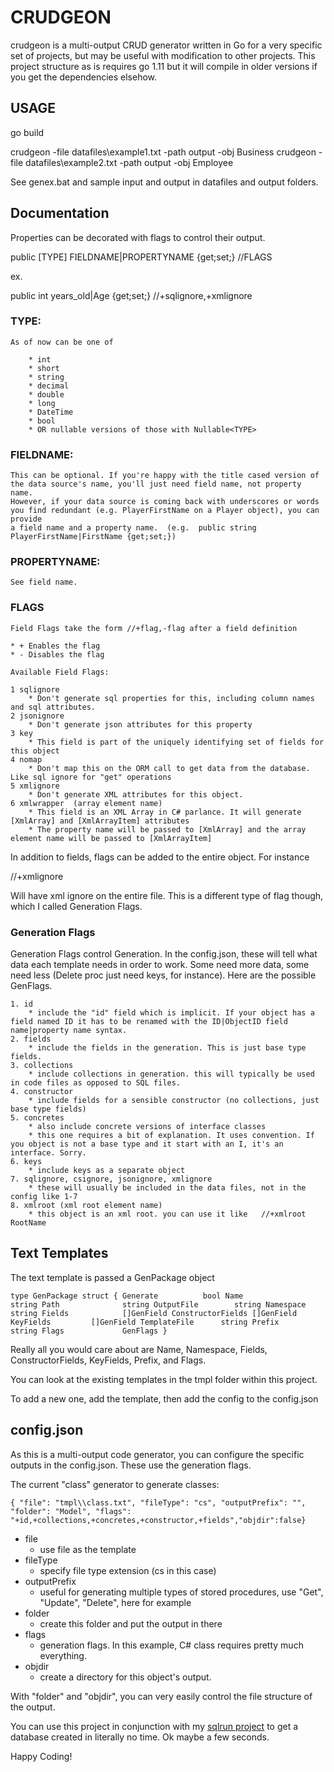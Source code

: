 # CRUDGEON

crudgeon is a multi-output CRUD generator written in Go for a very specific set of projects, but may be useful with modification to other projects. This project structure as is requires go 1.11 but it will compile in older versions if you get the dependencies elsehow.

## USAGE

go build

crudgeon -file datafiles\example1.txt -path output -obj Business
crudgeon -file datafiles\example2.txt -path output -obj Employee

See genex.bat and sample input and output in datafiles and output folders.

## Documentation

Properties can be decorated with flags to control their output.

public [TYPE] FIELDNAME|PROPERTYNAME {get;set;} //FLAGS

ex.

public int years_old|Age {get;set;} //+sqlignore,+xmlignore

### TYPE:

    As of now can be one of

        * int
        * short
        * string
        * decimal
        * double
        * long
        * DateTime
        * bool
        * OR nullable versions of those with Nullable<TYPE>

### FIELDNAME:
    This can be optional. If you're happy with the title cased version of the data source's name, you'll just need field name, not property name.
    However, if your data source is coming back with underscores or words you find redundant (e.g. PlayerFirstName on a Player object), you can provide
    a field name and a property name.  (e.g.  public string PlayerFirstName|FirstName {get;set;})

### PROPERTYNAME:
    See field name.

### FLAGS
    Field Flags take the form //+flag,-flag after a field definition

    * + Enables the flag
    * - Disables the flag

    Available Field Flags:

    1 sqlignore
        * Don't generate sql properties for this, including column names and sql attributes.
    2 jsonignore
        * Don't generate json attributes for this property
    3 key
        * This field is part of the uniquely identifying set of fields for this object
    4 nomap
        * Don't map this on the ORM call to get data from the database. Like sql ignore for "get" operations
    5 xmlignore
        * Don't generate XML attributes for this object.
    6 xmlwrapper  (array element name)
        * This field is an XML Array in C# parlance. It will generate [XmlArray] and [XmlArrayItem] attributes
        * The property name will be passed to [XmlArray] and the array element name will be passed to [XmlArrayItem]
        
In addition to fields, flags can be added to the entire object. For instance

//+xmlignore

Will have xml ignore on the entire file. This is a different type of flag though, which I called Generation Flags.

### Generation Flags

Generation Flags control Generation. In the config.json, these will tell what data each template needs in order to work. Some need more data, some need less (Delete proc just need keys, for instance). Here are the possible GenFlags.

    1. id
        * include the "id" field which is implicit. If your object has a field named ID it has to be renamed with the ID|ObjectID field name|property name syntax.
    2. fields
        * include the fields in the generation. This is just base type fields.
    3. collections
        * include collections in generation. this will typically be used in code files as opposed to SQL files.
    4. constructor
        * include fields for a sensible constructor (no collections, just base type fields)
    5. concretes
        * also include concrete versions of interface classes
        * this one requires a bit of explanation. It uses convention. If you object is not a base type and it start with an I, it's an interface. Sorry.
    6. keys
        * include keys as a separate object
    7. sqlignore, csignore, jsonignore, xmlignore
        * these will usually be included in the data files, not in the config like 1-7
    8. xmlroot (xml root element name)
        * this object is an xml root. you can use it like   //+xmlroot RootName

## Text Templates

The text template is passed a GenPackage object

`type GenPackage struct {
	Generate          bool
	Name              string
	Path              string
	OutputFile        string
	Namespace         string
	Fields            []GenField
	ConstructorFields []GenField
	KeyFields         []GenField
	TemplateFile      string
	Prefix            string
	Flags             GenFlags
}`

Really all you would care about are Name, Namespace, Fields, ConstructorFields, KeyFields, Prefix, and Flags.

You can look at the existing templates in the tmpl folder within this project.

To add a new one, add the template, then add the config to the config.json

## config.json

As this is a multi-output code generator, you can configure the specific outputs in the config.json. These use the generation flags.

The current "class" generator to generate classes:

`{ "file": "tmpl\\class.txt", "fileType": "cs", "outputPrefix": "", "folder": "Model", "flags": "+id,+collections,+concretes,+constructor,+fields","objdir":false}`

* file
    - use file as the template
* fileType
    - specify file type extension (cs in this case)
* outputPrefix
    - useful for generating multiple types of stored procedures, use "Get", "Update", "Delete", here for example
* folder
    - create this folder and put the output in there
* flags
    - generation flags. In this example, C# class requires pretty much everything.
* objdir
    - create a directory for this object's output.

With "folder" and "objdir", you can very easily control the file structure of the output.

You can use this project in conjunction with my [sqlrun project](https://github.com/jasontconnell/sqlrun) to get a database created in literally no time. Ok maybe a few seconds.

Happy Coding!
